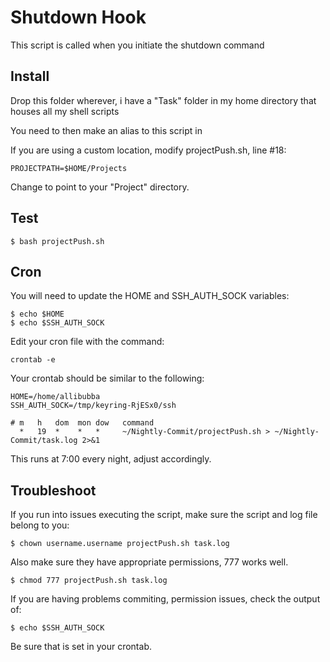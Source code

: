 # Shutdown Hook
This script is called when you initiate the shutdown command

## Install
Drop this folder wherever, i have a "Task" folder in my home directory that houses all my shell scripts

You need to then make an alias to this script in 

If you are using a custom location, modify projectPush.sh, line #18:

    PROJECTPATH=$HOME/Projects
    
Change to point to your "Project" directory.

## Test

    $ bash projectPush.sh

## Cron
You will need to update the HOME and SSH_AUTH_SOCK variables:

    $ echo $HOME
    $ echo $SSH_AUTH_SOCK

Edit your cron file with the command:

    crontab -e

Your crontab should be similar to the following:

    HOME=/home/allibubba
    SSH_AUTH_SOCK=/tmp/keyring-RjESx0/ssh

    # m   h   dom  mon dow   command
      *   19  *    *   *     ~/Nightly-Commit/projectPush.sh > ~/Nightly-Commit/task.log 2>&1

This runs at 7:00 every night, adjust accordingly.

## Troubleshoot
If you run into issues executing the script, make sure the script and log file belong to you:

    $ chown username.username projectPush.sh task.log

Also make sure they have appropriate permissions, 777 works well.

    $ chmod 777 projectPush.sh task.log

If you are having problems commiting, permission issues, check the output of:

    $ echo $SSH_AUTH_SOCK

Be sure that is set in your crontab.    